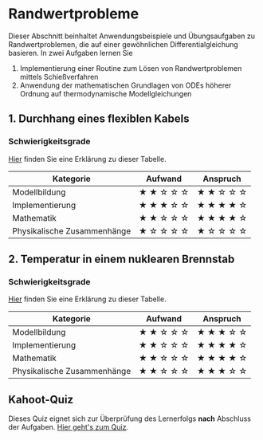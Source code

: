 # Randwertprobleme

Dieser Abschnitt beinhaltet Anwendungsbeispiele und Übungsaufgaben zu Randwertproblemen, die auf einer gewöhnlichen Differentialgleichung basieren. In zwei Aufgaben lernen Sie

1. Implementierung einer Routine zum Lösen von Randwertproblemen mittels Schießverfahren
2. Anwendung der mathematischen Grundlagen von ODEs höherer Ordnung auf thermodynamische Modellgleichungen

## 1. Durchhang eines flexiblen Kabels

### Schwierigkeitsgrade
[Hier](content:references:schwierigkeitsgrade) finden Sie eine Erklärung zu dieser Tabelle.

|Kategorie|Aufwand|Anspruch|
|---|---|---|
|Modellbildung|&#9733; &#9733; &#9734; &#9734; &#9734; |&#9733; &#9733; &#9734; &#9734; &#9734; |
|Implementierung|&#9733; &#9733; &#9733; &#9734; &#9734; |&#9733; &#9733; &#9733; &#9733; &#9734; |
|Mathematik|&#9733; &#9733; &#9734; &#9734; &#9734; |&#9733; &#9733; &#9733; &#9733; &#9734;|
|Physikalische Zusammenhänge|&#9733; &#9734; &#9734; &#9734; &#9734;|&#9733; &#9734; &#9734; &#9734; &#9734; |

## 2. Temperatur in einem nuklearen Brennstab

### Schwierigkeitsgrade
[Hier](content:references:schwierigkeitsgrade) finden Sie eine Erklärung zu dieser Tabelle.

|Kategorie|Aufwand|Anspruch|
|---|---|---|
|Modellbildung|&#9733; &#9733; &#9734; &#9734; &#9734; |&#9733; &#9733; &#9733; &#9734; &#9734; |
|Implementierung|&#9733; &#9733; &#9734; &#9734; &#9734;|&#9733; &#9733; &#9733; &#9733; &#9734;|
|Mathematik|&#9733; &#9733; &#9734; &#9734; &#9734; |&#9733; &#9733; &#9733; &#9733; &#9734;|
|Physikalische Zusammenhänge|&#9733; &#9733; &#9734; &#9734; &#9734;|&#9733; &#9733; &#9733; &#9734; &#9734; |

## Kahoot-Quiz

Dieses Quiz eignet sich zur Überprüfung des Lernerfolgs **nach** Abschluss der Aufgaben. [Hier geht's zum Quiz](https://create.kahoot.it/share/randwertprobleme-offentlich/50abba7e-9264-437c-967e-032dbfbe47d1).

